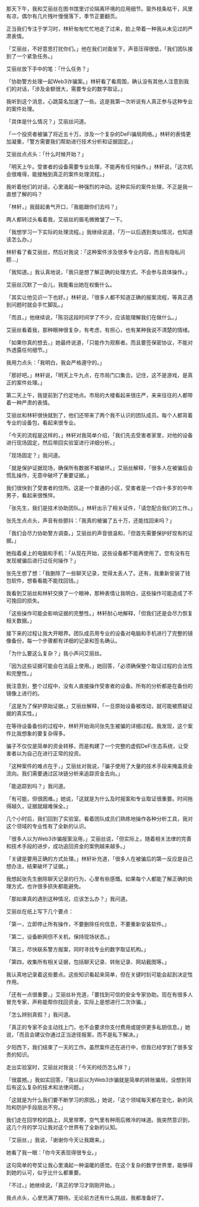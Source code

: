 那天下午，我和艾丽丝在图书馆里讨论隔离环境的应用细节。窗外枝条枯干，风里有凉，偶尔有几片残叶慢慢落下，季节正要翻页。

正当我们专注于学习时，林轩匆匆忙忙地走了过来，脸上带着一种我从未见过的严肃表情。

「艾丽丝，不好意思打扰你们。」他在我们对面坐下，声音压得很低，「我们团队接到了一个紧急任务。」

艾丽丝放下手中的笔：「什么任务？」

「协助警方处理一起Web3诈骗案。」林轩看了看周围，确认没有其他人注意到我们的对话，「涉及金额很大，需要专业的数字取证。」

我听到这个消息，心跳莫名加速了一些。这是我第一次听说有人真正参与这种专业的案件处理。

「具体是什么情况？」艾丽丝问道。

「一个投资者被骗了将近五十万，涉及一个复杂的DeFi骗局网络。」林轩的表情更加凝重，「警方需要我们帮助进行技术分析和证据固定。」

艾丽丝点点头：「什么时候开始？」

「明天上午。受害者的设备需要专业处理，不能再有任何操作。」林轩说，「这次机会很难得，能接触到真正的案件处理流程。」

我听着他们的对话，心里涌起一种强烈的冲动。这种实际的案件处理，不正是我一直想了解的吗？

「林轩，」我鼓起勇气开口，「我能跟你们去吗？」

两人都转过头看着我，艾丽丝的眉毛微微皱了一下。

「我想学习一下实际的处理流程。」我继续说道，「万一以后遇到类似情况，也知道该怎么办。」

林轩看了看艾丽丝，然后对我说：「这种案件涉及很多专业内容，而且有隐私问题...」

「我知道。」我认真地说，「我只是想了解正确的处理方式，不会参与具体操作。」

艾丽丝沉默了一会儿，我能看出她在权衡什么。

「其实让他见识一下也好。」林轩说，「很多人都不知道正确的报案流程，等真正遇到问题时就会手忙脚乱。」

「而且，」他继续说，「陈羽这段时间学了不少，应该能理解我们在做什么。」

艾丽丝看着我，那种眼神很复杂，有考虑，有担心，也有某种我说不清楚的情绪。

「如果你真的想去，」她最终说道，「只能作为观察者。而且要签保密协议，不能对外透露任何细节。」

我用力点头：「我明白，我会严格遵守的。」

「那好吧。」林轩说，「明天上午九点，在市局门口集合。记住，这不是游戏，是真正的案件处理。」

第二天上午，我提前到了约定地点。市局的大楼看起来很庄严，来来往往的人都带着一种严肃的表情。

艾丽丝和林轩很快就到了，他们还带来了两个我不认识的团队成员。每个人都背着专业的设备包，看起来很专业。

「今天的流程是这样的，」林轩对我简单介绍，「我们先去受害者家里，对他的设备进行现场固定，然后带回实验室进行详细分析。」

「现场固定？」我问道。

「就是保护证据现场，确保所有数据不被破坏。」艾丽丝解释，「很多人在被骗后会慌乱操作，无意中破坏了重要证据。」

我们很快到了受害者的住所。这是一个普通的小区，受害者是一个四十多岁的中年男子，看起来很憔悴。

「张先生，我们是技术协助团队。」林轩出示了相关证件，「请您配合我们的工作。」

张先生点点头，声音有些颤抖：「我真的被骗了五十万，还能找回来吗？」

「我们会尽力协助警方调查。」艾丽丝的声音很温和，「但首先需要保护好现有的证据。」

她指着桌上的电脑和手机：「从现在开始，这些设备都不能再使用了。您有没有在发现被骗后进行过任何操作？」

张先生想了想：「我删除了一些聊天记录，觉得太丢人了。还有，我重新安装了钱包软件，想看看能不能找回钱。」

我看到艾丽丝和林轩交换了一个眼神，那种表情让我明白，这些操作可能造成了不可挽回的损失。

「这些操作可能会影响证据的完整性。」林轩耐心地解释，「但我们还是会尽力恢复相关数据。」

接下来的过程让我大开眼界。团队成员用专业的设备对电脑和手机进行了完整的镜像备份，每一个步骤都有详细的记录和签名确认。

「为什么要这么复杂？」我小声问艾丽丝。

「因为这些证据可能会在法庭上使用。」她回答，「必须确保整个取证过程的合法性和完整性。」

我注意到，整个过程中，没有人直接操作受害者的设备。所有的分析都是在备份的镜像上进行的。

「这是为了保护原始证据。」艾丽丝解释，「一旦原始设备被改动，就可能被质疑证据的真实性。」

在等待设备备份的过程中，林轩开始询问张先生被骗的详细过程。我发现，这个案件比我想象的要复杂得多。

骗子不仅仅是简单的资金转移，而是构建了一个完整的虚假DeFi生态系统，让受害者以为自己在进行正常的投资。

「这种案件的难点在于，」艾丽丝对我说，「骗子使用了大量的技术手段来掩盖资金流向。我们需要通过区块链分析来追踪资金去向。」

「能追踪到吗？」我问道。

「有可能，但很困难。」她说，「这就是为什么及时报案和专业取证很重要。时间拖得越久，证据就越难保全。」

几个小时后，我们回到了实验室。看着团队成员们熟练地操作各种分析工具，我对这个领域的专业性有了全新的认识。

「很多人以为Web3诈骗报案没用，」艾丽丝说，「但实际上，随着相关法律的完善和技术手段的进步，成功追回资金的案例越来越多。」

「关键是要用正确的方式处理。」林轩补充道，「很多人在被骗后的第一反应是自己想办法，结果破坏了证据。」

我想起张先生删除聊天记录的行为，心里有些感慨。如果每个人都能了解正确的处理方式，也许很多损失都能避免。

「那如果真的遇到这种情况，应该怎么办？」我问道。

艾丽丝在纸上写下几个要点：

「第一，立即停止所有操作，不要删除任何信息，不要重新安装软件。」

「第二，设备断网但不关机，保持现场状态。」

「第三，尽快联系警方报案，同时寻找专业的数字取证机构。」

「第四，收集所有相关证据，包括聊天记录、转账记录、网站截图等。」

我认真地记录着这些要点。这些知识看起来简单，但在关键时刻可能会起到决定性作用。

「还有一点很重要，」艾丽丝补充道，「要找到可信的安全专家协助。现在有很多人冒充专家，声称能帮你找回资金，实际上是想进行二次诈骗。」

「怎么辨别真假？」我问道。

「真正的专家不会主动找上门，也不会要求你支付费用或提供更多私钥信息。」她说，「而且会建议你通过正当途径报案，而不是私下解决。」

夕阳西下，我们结束了一天的工作。虽然案件还在进行中，但我已经学到了很多宝贵的知识。

走出实验室时，艾丽丝对我说：「今天的经历怎么样？」

「很震撼。」我如实回答，「我以前以为Web3诈骗就是简单的转账骗局，没想到背后有这么复杂的技术和法律问题。」

「这就是为什么我们要不断学习的原因。」她说，「这个领域每天都在变化，新的风险和防护手段层出不穷。」

我们走在回学校的路上，风里带寒，空气里有种雨后微冷的味道。我突然意识到，这几个月的学习让我对这个世界有了全新的认知。

「艾丽丝，」我说，「谢谢你今天让我跟来。」

她看了我一眼：「你今天表现得很专业。」

这句简单的夸奖让我心里涌起一种温暖的感觉。在这个复杂的数字世界里，能够得到她的认可，似乎比什么都重要。

「不过，」她继续说，「真正的学习才刚刚开始。」

我点点头，心里充满了期待。无论前方还有什么挑战，我都准备好了。 